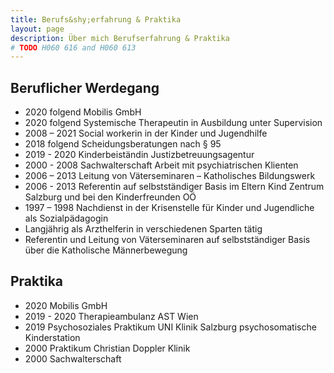```yaml
---
title: Berufs&shy;erfahrung & Praktika
layout: page
description: Über mich Berufserfahrung & Praktika
# TODO H060 616 and H060 613
---
```


## Beruflicher Werdegang
* 2020 folgend Mobilis GmbH
* 2020 folgend Systemische Therapeutin in Ausbildung unter Supervision
* 2008 – 2021 Social workerin in der Kinder und Jugendhilfe
* 2018 folgend  Scheidungsberatungen nach § 95
* 2019 - 2020  Kinderbeiständin Justizbetreuungsagentur
* 2000 - 2008 Sachwalterschaft  Arbeit mit psychiatrischen Klienten
* 2006 – 2013 Leitung von Väterseminaren – Katholisches  Bildungswerk
* 2006 - 2013 Referentin auf selbstständiger Basis im Eltern Kind Zentrum Salzburg und bei den Kinderfreunden OÖ
* 1997 – 1998 Nachdienst in der Krisenstelle für Kinder und Jugendliche als Sozialpädagogin
* Langjährig als Arzthelferin in verschiedenen Sparten tätig
* Referentin und Leitung von Väterseminaren auf selbstständiger Basis über die Katholische Männerbewegung

## Praktika
* 2020 Mobilis GmbH
* 2019 - 2020 Therapieambulanz AST Wien
* 2019 Psychosoziales Praktikum UNI Klinik Salzburg psychosomatische Kinderstation
* 2000 Praktikum Christian Doppler Klinik
* 2000 Sachwalterschaft